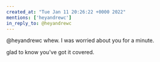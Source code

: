 ```yaml
---
created_at: "Tue Jan 11 20:26:22 +0000 2022"
mentions: ['heyandrewc']
in_reply_to: @heyandrewc
---
```


@heyandrewc whew. I was worried about you for a minute. 

glad to know you've got it covered.